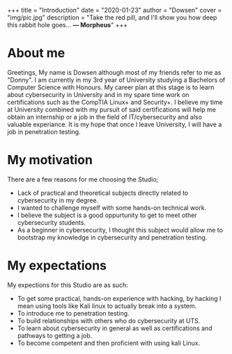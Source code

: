 +++
title = "Introduction"
date = "2020-01-23"
author = "Dowsen"
cover = "img/pic.jpg"
description = "Take the red pill, and I'll show you how deep this rabbit hole goes... **— Morpheus**"
+++

# About me
Greetings, My name is Dowsen although most of my friends refer to me as "Donny". I am currently
in my 3rd year of University studying a Bachelors of Computer Science with Honours. My career plan at this stage is to learn 
about cybersecurity in University and in my spare time work on certifications such as the CompTIA Linux+ and Security+. I believe my time at University 
combined with my pursuit of said certifications will help me obtain an internship or a job in the field of IT/cybersecurity and also valuable experiance.
It is my hope that once I leave University, I will have a job in penetration testing. 

# My motivation
There are a few reasons for me choosing the Studio;
* Lack of practical and theoretical subjects directly related to cybersecurity in my degree.
* I wanted to challenge myself with some hands-on technical work.
* I believe the subject is a good oppurtunity to get to meet other cybersecurity students.
* As a beginner in cybersecurity, I thought this subject would allow me to bootstrap my knowledge in cybersecurity and penetration testing.

# My expectations
My expections for this Studio are as such:
- To get some practical, hands-on experience with hacking, by hacking I mean using tools like Kali linux to actually break into a system.
- To introduce me to penetration testing.
- To build relationships with others who do cybersecurity at UTS.
- To learn about cybersecurity in general as well as certifications and pathways to getting a job.
- To become competent and then proficient with using kali Linux.



